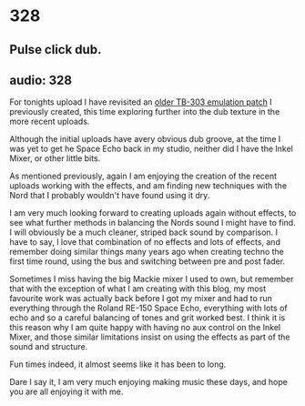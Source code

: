 # 328
## Pulse click dub.
audio: 328
---

For tonights upload I have revisited an <a href="http://www.mono-log.org/snd_215/" title="older TB-303 emulation patch">older TB-303 emulation patch</a> I previously created, this time exploring further into the dub texture in the more recent uploads.

Although the initial uploads have avery obvious dub groove, at the time I was yet to get he Space Echo back in my studio, neither did I have the Inkel Mixer, or other little bits.

As mentioned previously, again I am enjoying the creation of the recent uploads working with the effects, and am finding new techniques with the Nord that I probably wouldn't have found using it dry.

I am very much looking forward to creating uploads again without effects, to see what further methods in balancing the Nords sound I might have to find. I will obviously be a much cleaner, striped back sound by comparison. I have to say, I love that combination of no effects and lots of effects, and remember doing similar things many years ago when creating techno the first time round, using the bus and switching between pre and post fader.

Sometimes I miss having the big Mackie mixer I used to own, but remember that with the exception of what I am creating with this blog, my most favourite work was actually back before I got my mixer and had to run everything through the Roland RE-150 Space Echo, everything with lots of echo and so a careful balancing of tones and grit worked best. I think it is this reason why I am quite happy with having no aux control on the Inkel Mixer, and those similar limitations insist on using the effects as part of the sound and structure.

Fun times indeed, it almost seems like it has been to long. 

Dare I say it, I am very much enjoying making music these days, and hope you are all enjoying it with me.